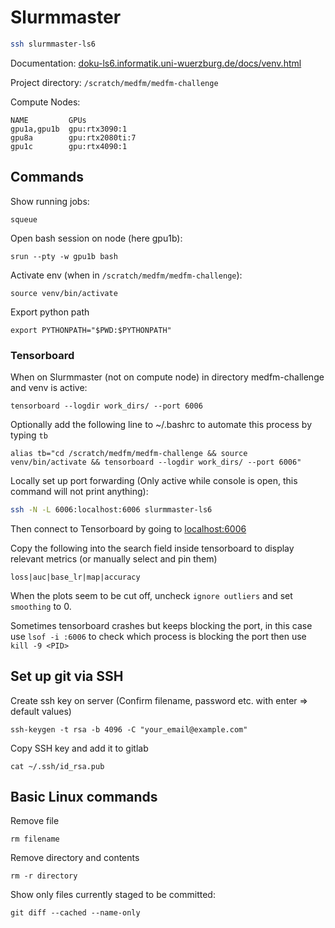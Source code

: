 # Slurmmaster
```bash
ssh slurmmaster-ls6
```

Documentation:
[doku-ls6.informatik.uni-wuerzburg.de/docs/venv.html]()

Project directory: ```/scratch/medfm/medfm-challenge``` <br>

Compute Nodes:
````commandline
NAME         GPUs
gpu1a,gpu1b  gpu:rtx3090:1
gpu8a        gpu:rtx2080ti:7
gpu1c        gpu:rtx4090:1
````

## Commands
Show running jobs:
````commandline
squeue 
````
Open bash session on node (here gpu1b):
````commandline
srun --pty -w gpu1b bash
````
Activate env (when in ```/scratch/medfm/medfm-challenge```):
````commandline
source venv/bin/activate
````
Export python path
````commandline
export PYTHONPATH="$PWD:$PYTHONPATH"
````
### Tensorboard
When on Slurmmaster (not on compute node) in directory medfm-challenge and venv is active:
````commandline
tensorboard --logdir work_dirs/ --port 6006
````
Optionally add the following line to ~/.bashrc to automate this process by typing ``tb``
````commandline
alias tb="cd /scratch/medfm/medfm-challenge && source venv/bin/activate && tensorboard --logdir work_dirs/ --port 6006"
````
Locally set up port forwarding (Only active while console is open, this command will not print anything):


````bash
ssh -N -L 6006:localhost:6006 slurmmaster-ls6
````
Then connect to Tensorboard by going to [localhost:6006]()

Copy the following into the search field inside tensorboard to display relevant metrics (or manually select and pin them)
````commandline
loss|auc|base_lr|map|accuracy
````
When the plots seem to be cut off, uncheck ``ignore outliers`` and set ``smoothing`` to 0.

Sometimes tensorboard crashes but keeps blocking the port, in this case use ``lsof -i :6006`` to check which process is blocking the
port then use ``kill -9 <PID>``
## Set up git via SSH
Create ssh key on server (Confirm filename, password etc. with enter => default values)
````commandline
ssh-keygen -t rsa -b 4096 -C "your_email@example.com"
````
Copy SSH key and add it to gitlab
````commandline
cat ~/.ssh/id_rsa.pub
````
## Basic Linux commands
Remove file
````commandline
rm filename
````

Remove directory and contents
````commandline
rm -r directory
````

Show only files currently staged to be committed:
````commandline
git diff --cached --name-only
````
